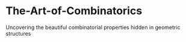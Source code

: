 # The-Art-of-Combinatorics
Uncovering the beautiful combinatorial properties hidden in geometric structures
